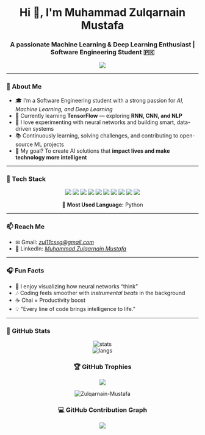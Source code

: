 <h1 align="center">Hi 👋, I'm Muhammad Zulqarnain Mustafa</h1>
<h3 align="center">A passionate Machine Learning & Deep Learning Enthusiast | Software Engineering Student 🇵🇰</h3>

<p align="center">
  <img src="https://readme-typing-svg.herokuapp.com?color=36BCF7&lines=Machine+Learning+Developer;Deep+Learning+Explorer;AI+Engineer+in+Making;TensorFlow+Learner;Always+Improving+💡" />
</p>

---

### 🧠 About Me
- 🎓 I’m a Software Engineering student with a strong passion for *AI, Machine Learning, and Deep Learning*
- 🧩 Currently learning **TensorFlow** — exploring **RNN, CNN, and NLP**
- 🤖 I love experimenting with neural networks and building smart, data-driven systems
- 📚 Continuously learning, solving challenges, and contributing to open-source ML projects
- 🎯 My goal? To create AI solutions that **impact lives and make technology more intelligent**

---

### 🔧 Tech Stack

<p align="center">
  <img src="https://img.shields.io/badge/Python-3776AB?style=for-the-badge&logo=python&logoColor=white"/>
  <img src="https://img.shields.io/badge/TensorFlow-FF6F00?style=for-the-badge&logo=tensorflow&logoColor=white"/>
  <img src="https://img.shields.io/badge/Keras-D00000?style=for-the-badge&logo=keras&logoColor=white"/>
  <img src="https://img.shields.io/badge/Numpy-013243?style=for-the-badge&logo=numpy&logoColor=white"/>
  <img src="https://img.shields.io/badge/Pandas-150458?style=for-the-badge&logo=pandas&logoColor=white"/>
  <img src="https://img.shields.io/badge/Matplotlib-11557C?style=for-the-badge&logo=plotly&logoColor=white"/>
  <img src="https://img.shields.io/badge/ScikitLearn-F7931E?style=for-the-badge&logo=scikitlearn&logoColor=white"/>
  <img src="https://img.shields.io/badge/HTML5-E34F26?style=for-the-badge&logo=html5&logoColor=white"/>
  <img src="https://img.shields.io/badge/CSS3-1572B6?style=for-the-badge&logo=css3&logoColor=white"/>
  <img src="https://img.shields.io/badge/JavaScript-yellow?style=for-the-badge&logo=javascript&logoColor=black"/>
</p>

<p align="center">
  🐍 <b>Most Used Language:</b> Python
</p>

---

### 📫 Reach Me

- ✉ Gmail: *[zul11cssg@gmail.com](mailto:zul11cssg@gmail.com)*  
- 💼 LinkedIn: [*Muhammad Zulqarnain Mustafa*](https://www.linkedin.com/in/muhammad-zulqarnain-mustafa-a44319253?utm_source=share&utm_campaign=share_via&utm_content=profile&utm_medium=android_app)  

---

### 🎧 Fun Facts
- 🧠 I enjoy visualizing how neural networks “think”  
- 🎶 Coding feels smoother with *instrumental beats* in the background  
- ☕ Chai = Productivity boost  
- 💡 “Every line of code brings intelligence to life.”  

---

### 🧩 GitHub Stats

<p align="center">
  <img src="https://github-readme-stats.vercel.app/api?username=Zulqarnain-Mustafa&show_icons=true&theme=tokyonight" alt="stats" />
  <br/>
  <img src="https://github-readme-stats.vercel.app/api/top-langs/?username=Zulqarnain-Mustafa&layout=compact&theme=tokyonight" alt="langs" />
</p>

<h3 align="center">🏆 GitHub Trophies</h3>

<p align="center">
  <img src="https://github-profile-trophy.vercel.app/?username=Zulqarnain-Mustafa&theme=darkhub&no-frame=true&row=1&column=7" />
</p>

<p align="center">
  <img src="https://komarev.com/ghpvc/?username=Zulqarnain-Mustafa&label=👁‍🗨+Profile+visits&color=0e75b6&style=flat" alt="Zulqarnain-Mustafa" />
</p>

<h3 align="center">💻 GitHub Contribution Graph</h3>

<p align="center">
  <img src="https://github-readme-activity-graph.vercel.app/graph?username=Zulqarnain-Mustafa&bg_color=0d1117&color=36bcf7&line=5cf0b4&point=ffffff&area=true&hide_border=true" />
</p>

<!---
Zulqarnain-Mustafa/Zulqarnain-Mustafa is a ✨ special ✨ repository because its README.md (this file) appears on your GitHub profile.
You can click the Preview link to take a look at your changes.
--->
